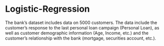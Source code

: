 # Logistic-Regression

The bank’s dataset includes data on 5000 customers. The
data include the customer’s response to the last personal loan campaign (Personal
Loan), as well as customer demographic information (Age, Income, etc.) and
the customer’s relationship with the bank (mortgage, securities account, etc.).
